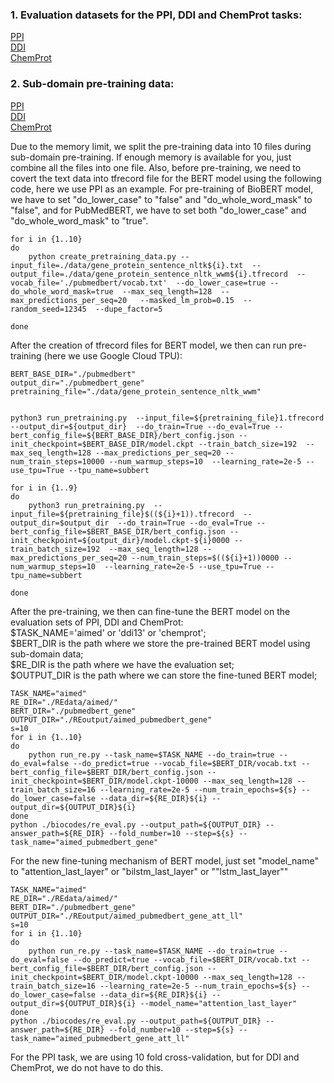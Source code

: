 ### 1. Evaluation datasets for the PPI, DDI and ChemProt tasks: 
[PPI](https://drive.google.com/file/d/1dn2yDKj7-3SsyKQ5Zm_5sTlLxTCfqQpy/view?usp=sharing)\
[DDI](https://drive.google.com/file/d/1EEtN1LMI-W4iqtsXVfc64v5PsoAEmJad/view?usp=sharing)\
[ChemProt](https://drive.google.com/file/d/1XSieVU673Ey52xSV16pZ7a_8fqBJFd6k/view?usp=sharing)

### 2. Sub-domain pre-training data: 
[PPI](https://drive.google.com/file/d/1wto7L-SD7yzLvmKpWD2RcPwevFXr3IZ7/view?usp=sharing)\
[DDI](https://drive.google.com/file/d/1f03yS_hTY5-lGR4N9siDYjalAeZrler8/view?usp=sharing)\
[ChemProt](https://drive.google.com/file/d/1KitpphP5B9wKN01NoiKg65z11vckeoka/view?usp=sharing)

Due to the memory limit, we split the pre-training data into 10 files during sub-domain pre-training. If enough memory is available for you, just combine all the files into one file. Also, before pre-training, we need to covert the text data into tfrecord file for the BERT model using the following code, here we use PPI as an example. For pre-training of BioBERT model, we have to set "do_lower_case" to "false" and "do_whole_word_mask" to "false", and for PubMedBERT,  we have to set both "do_lower_case" and "do_whole_word_mask" to "true".

```
for i in {1..10}
do
	python create_pretraining_data.py --input_file=./data/gene_protein_sentence_nltk${i}.txt  --output_file=./data/gene_protein_sentence_nltk_wwm${i}.tfrecord  --vocab_file='./pubmedbert/vocab.txt'  --do_lower_case=true --do_whole_word_mask=true  --max_seq_length=128  --max_predictions_per_seq=20   --masked_lm_prob=0.15  --random_seed=12345  --dupe_factor=5

done

```
After the creation of tfrecord files for BERT model, we then can run pre-training (here we use Google Cloud TPU): 
```
BERT_BASE_DIR="./pubmedbert"
output_dir="./pubmedbert_gene"
pretraining_file="./data/gene_protein_sentence_nltk_wwm"


python3 run_pretraining.py  --input_file=${pretraining_file}1.tfrecord  --output_dir=${output_dir}  --do_train=True --do_eval=True --bert_config_file=${BERT_BASE_DIR}/bert_config.json --init_checkpoint=$BERT_BASE_DIR/model.ckpt --train_batch_size=192  --max_seq_length=128 --max_predictions_per_seq=20 --num_train_steps=10000 --num_warmup_steps=10  --learning_rate=2e-5 --use_tpu=True --tpu_name=subbert

for i in {1..9}
do
	python3 run_pretraining.py  --input_file=${pretraining_file}$((${i}+1)).tfrecord  --output_dir=$output_dir  --do_train=True --do_eval=True --bert_config_file=$BERT_BASE_DIR/bert_config.json --init_checkpoint=${output_dir}/model.ckpt-${i}0000 --train_batch_size=192  --max_seq_length=128 --max_predictions_per_seq=20 --num_train_steps=$((${i}+1))0000 --num_warmup_steps=10  --learning_rate=2e-5 --use_tpu=True --tpu_name=subbert

done
```

After the pre-training, we then can fine-tune the BERT model on the evaluation sets of PPI, DDI and ChemProt:\
$TASK_NAME='aimed' or 'ddi13' or 'chemprot';\
$BERT_DIR is the path where we store the pre-trained BERT model using sub-domain data;\
$RE_DIR is the path where we have the evaluation set;\
$OUTPUT_DIR is the path where we can store the fine-tuned BERT model;
```
TASK_NAME="aimed"
RE_DIR="./REdata/aimed/"
BERT_DIR="./pubmedbert_gene"
OUTPUT_DIR="./REoutput/aimed_pubmedbert_gene"
s=10
for i in {1..10}
do
	python run_re.py --task_name=$TASK_NAME --do_train=true --do_eval=false --do_predict=true --vocab_file=$BERT_DIR/vocab.txt --bert_config_file=$BERT_DIR/bert_config.json --init_checkpoint=$BERT_DIR/model.ckpt-10000 --max_seq_length=128 --train_batch_size=16 --learning_rate=2e-5 --num_train_epochs=${s} --do_lower_case=false --data_dir=${RE_DIR}${i} --output_dir=${OUTPUT_DIR}${i} 
done
python ./biocodes/re_eval.py --output_path=${OUTPUT_DIR} --answer_path=${RE_DIR} --fold_number=10 --step=${s} --task_name="aimed_pubmedbert_gene"
```

For the new fine-tuning mechanism of BERT model, just set "model_name" to "attention_last_layer" or "bilstm_last_layer" or ""lstm_last_layer""
```
TASK_NAME="aimed"
RE_DIR="./REdata/aimed/"
BERT_DIR="./pubmedbert_gene"
OUTPUT_DIR="./REoutput/aimed_pubmedbert_gene_att_ll"
s=10
for i in {1..10}
do
	python run_re.py --task_name=$TASK_NAME --do_train=true --do_eval=false --do_predict=true --vocab_file=$BERT_DIR/vocab.txt --bert_config_file=$BERT_DIR/bert_config.json --init_checkpoint=$BERT_DIR/model.ckpt-10000 --max_seq_length=128 --train_batch_size=16 --learning_rate=2e-5 --num_train_epochs=${s} --do_lower_case=false --data_dir=${RE_DIR}${i} --output_dir=${OUTPUT_DIR}${i} --model_name="attention_last_layer"
done
python ./biocodes/re_eval.py --output_path=${OUTPUT_DIR} --answer_path=${RE_DIR} --fold_number=10 --step=${s} --task_name="aimed_pubmedbert_gene_att_ll"
```

For the PPI task, we are using 10 fold cross-validation, but for DDI and ChemProt, we do not have to do this.
